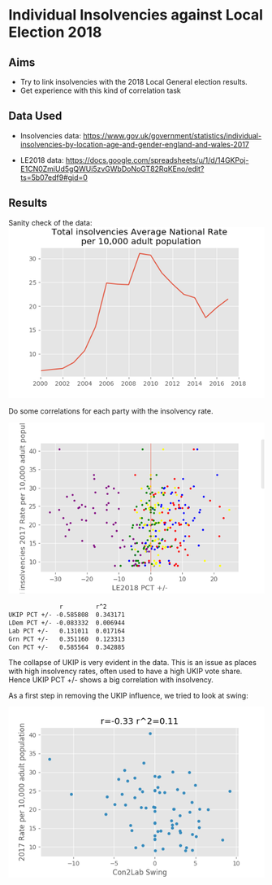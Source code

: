 # Individual Insolvencies against Local Election 2018

## Aims
* Try to link insolvencies with the 2018 Local General election results.
* Get experience with this kind of correlation task

## Data Used
* Insolvencies data: https://www.gov.uk/government/statistics/individual-insolvencies-by-location-age-and-gender-england-and-wales-2017

* LE2018 data: https://docs.google.com/spreadsheets/u/1/d/14GKPoj-E1CN0ZmiUd5gQWUi5zvGWbDoNoGT82RqKEno/edit?ts=5b07edf9#gid=0

## Results
Sanity check of the data:
![alt text](images/national_insolvencies_rate.png)

Do some correlations for each party with the insolvency rate.

![alt text](images/all_parties_insolvencies.png)

```
              r         r^2
UKIP PCT +/- -0.585808  0.343171
LDem PCT +/- -0.083332  0.006944
Lab PCT +/-   0.131011  0.017164
Grn PCT +/-   0.351160  0.123313
Con PCT +/-   0.585564  0.342885
```

The collapse of UKIP is very evident in the data. This is an issue as places with high insolvency rates, often used to have a high UKIP vote share. Hence UKIP PCT +/- shows a big correlation with insolvency.

As a first step in removing the UKIP influence, we tried to look at swing:

![alt text](images/UKIP2Con.png)
